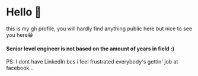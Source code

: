 # Hello 🙉

this is my gh profile, you will hardly find anything public here but nice to see you here😁
#### Senior level engineer is not based on the amount of years in field :)

PS: I dont have LinkedIn bcs i feel frustrated everybody's gettin' job at facebook...
